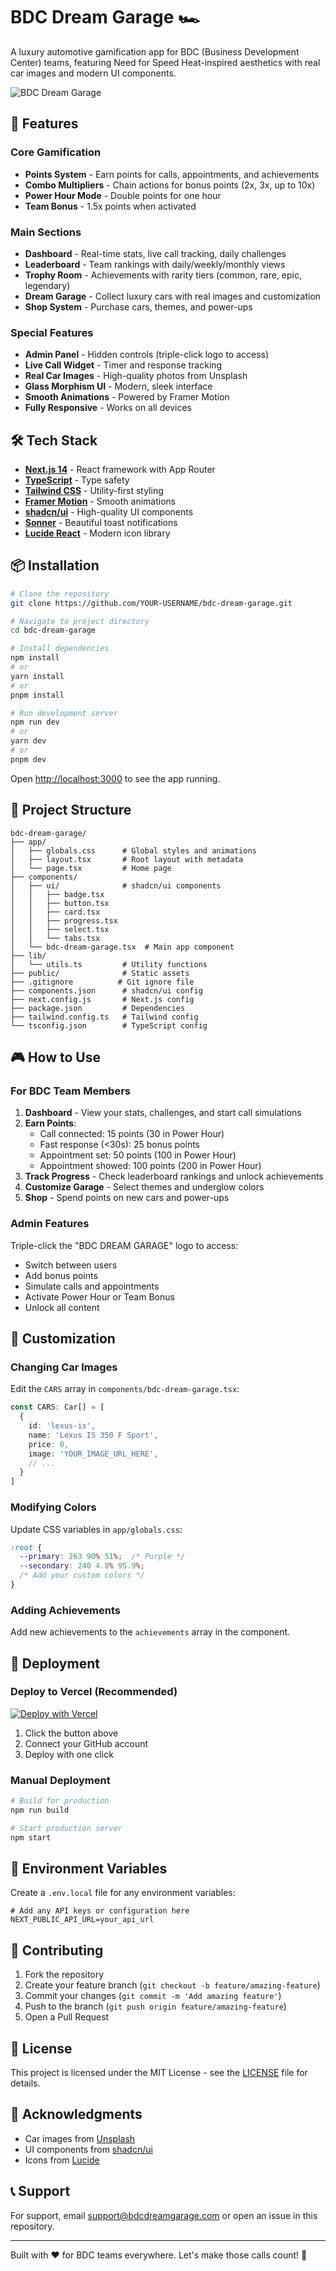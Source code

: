 # BDC Dream Garage 🏎️

A luxury automotive gamification app for BDC (Business Development Center) teams, featuring Need for Speed Heat-inspired aesthetics with real car images and modern UI components.

![BDC Dream Garage](https://images.unsplash.com/photo-1570824104453-508955ab713e?w=1200&h=400&fit=crop)

## 🚀 Features

### Core Gamification
- **Points System** - Earn points for calls, appointments, and achievements
- **Combo Multipliers** - Chain actions for bonus points (2x, 3x, up to 10x)
- **Power Hour Mode** - Double points for one hour
- **Team Bonus** - 1.5x points when activated

### Main Sections
- **Dashboard** - Real-time stats, live call tracking, daily challenges
- **Leaderboard** - Team rankings with daily/weekly/monthly views
- **Trophy Room** - Achievements with rarity tiers (common, rare, epic, legendary)
- **Dream Garage** - Collect luxury cars with real images and customization
- **Shop System** - Purchase cars, themes, and power-ups

### Special Features
- **Admin Panel** - Hidden controls (triple-click logo to access)
- **Live Call Widget** - Timer and response tracking
- **Real Car Images** - High-quality photos from Unsplash
- **Glass Morphism UI** - Modern, sleek interface
- **Smooth Animations** - Powered by Framer Motion
- **Fully Responsive** - Works on all devices

## 🛠️ Tech Stack

- **[Next.js 14](https://nextjs.org/)** - React framework with App Router
- **[TypeScript](https://www.typescriptlang.org/)** - Type safety
- **[Tailwind CSS](https://tailwindcss.com/)** - Utility-first styling
- **[Framer Motion](https://www.framer.com/motion/)** - Smooth animations
- **[shadcn/ui](https://ui.shadcn.com/)** - High-quality UI components
- **[Sonner](https://sonner.emilkowal.ski/)** - Beautiful toast notifications
- **[Lucide React](https://lucide.dev/)** - Modern icon library

## 📦 Installation

```bash
# Clone the repository
git clone https://github.com/YOUR-USERNAME/bdc-dream-garage.git

# Navigate to project directory
cd bdc-dream-garage

# Install dependencies
npm install
# or
yarn install
# or
pnpm install

# Run development server
npm run dev
# or
yarn dev
# or
pnpm dev
```

Open [http://localhost:3000](http://localhost:3000) to see the app running.

## 📁 Project Structure

```
bdc-dream-garage/
├── app/
│   ├── globals.css      # Global styles and animations
│   ├── layout.tsx       # Root layout with metadata
│   └── page.tsx         # Home page
├── components/
│   ├── ui/              # shadcn/ui components
│   │   ├── badge.tsx
│   │   ├── button.tsx
│   │   ├── card.tsx
│   │   ├── progress.tsx
│   │   ├── select.tsx
│   │   └── tabs.tsx
│   └── bdc-dream-garage.tsx  # Main app component
├── lib/
│   └── utils.ts         # Utility functions
├── public/              # Static assets
├── .gitignore          # Git ignore file
├── components.json      # shadcn/ui config
├── next.config.js       # Next.js config
├── package.json         # Dependencies
├── tailwind.config.ts   # Tailwind config
└── tsconfig.json        # TypeScript config
```

## 🎮 How to Use

### For BDC Team Members

1. **Dashboard** - View your stats, challenges, and start call simulations
2. **Earn Points**:
   - Call connected: 15 points (30 in Power Hour)
   - Fast response (<30s): 25 bonus points
   - Appointment set: 50 points (100 in Power Hour)
   - Appointment showed: 100 points (200 in Power Hour)
3. **Track Progress** - Check leaderboard rankings and unlock achievements
4. **Customize Garage** - Select themes and underglow colors
5. **Shop** - Spend points on new cars and power-ups

### Admin Features

Triple-click the "BDC DREAM GARAGE" logo to access:
- Switch between users
- Add bonus points
- Simulate calls and appointments
- Activate Power Hour or Team Bonus
- Unlock all content

## 🎨 Customization

### Changing Car Images
Edit the `CARS` array in `components/bdc-dream-garage.tsx`:
```typescript
const CARS: Car[] = [
  {
    id: 'lexus-is',
    name: 'Lexus IS 350 F Sport',
    price: 0,
    image: 'YOUR_IMAGE_URL_HERE',
    // ...
  }
]
```

### Modifying Colors
Update CSS variables in `app/globals.css`:
```css
:root {
  --primary: 263 90% 51%;  /* Purple */
  --secondary: 240 4.8% 95.9%;
  /* Add your custom colors */
}
```

### Adding Achievements
Add new achievements to the `achievements` array in the component.

## 🚀 Deployment

### Deploy to Vercel (Recommended)

[![Deploy with Vercel](https://vercel.com/button)](https://vercel.com/new/clone?repository-url=https://github.com/YOUR-USERNAME/bdc-dream-garage)

1. Click the button above
2. Connect your GitHub account
3. Deploy with one click

### Manual Deployment

```bash
# Build for production
npm run build

# Start production server
npm start
```

## 🔧 Environment Variables

Create a `.env.local` file for any environment variables:
```env
# Add any API keys or configuration here
NEXT_PUBLIC_API_URL=your_api_url
```

## 🤝 Contributing

1. Fork the repository
2. Create your feature branch (`git checkout -b feature/amazing-feature`)
3. Commit your changes (`git commit -m 'Add amazing feature'`)
4. Push to the branch (`git push origin feature/amazing-feature`)
5. Open a Pull Request

## 📄 License

This project is licensed under the MIT License - see the [LICENSE](LICENSE) file for details.

## 🙏 Acknowledgments

- Car images from [Unsplash](https://unsplash.com)
- UI components from [shadcn/ui](https://ui.shadcn.com)
- Icons from [Lucide](https://lucide.dev)

## 📞 Support

For support, email support@bdcdreamgarage.com or open an issue in this repository.

---

Built with ❤️ for BDC teams everywhere. Let's make those calls count! 🚀
